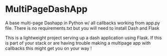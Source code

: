 # MultiPageDashApp
A base multi-page Dashapp in Python w/ all callbacks working from app.py file. There is no requirements.txt but you will need to install Dash and Flask


This is a lightweight project serving up a dash application using Flask. If this is part of your stack or are having trouble making a multipage app with callbacks this might get you on your way !
